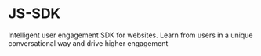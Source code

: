 # JS-SDK
Intelligent user engagement SDK for websites. Learn from users in a unique conversational way and drive higher engagement
